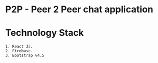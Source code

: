 # P2P - Peer 2 Peer chat application

# Technology Stack
    1. React Js.
    2. Firebase.
    3. Bootstrap v4.5
  
